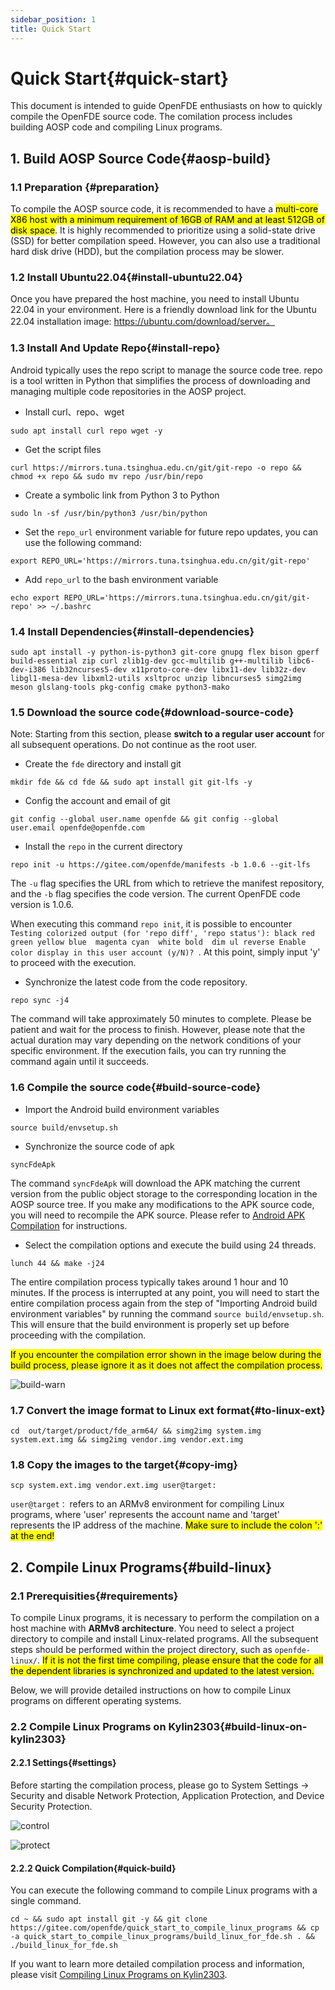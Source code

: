 ```yaml
---
sidebar_position: 1
title: Quick Start
---
```


# Quick Start{#quick-start}

This document is intended to guide OpenFDE enthusiasts on how to quickly compile the OpenFDE source code. The comilation process includes building AOSP code and compiling Linux programs.

## 1. Build AOSP Source Code{#aosp-build}

### 1.1 Preparation {#preparation}

To compile the AOSP source code, it is recommended to have a <mark>multi-core X86 host with a minimum requirement of 16GB of RAM and at least 512GB of disk space</mark>. It is highly recommended to prioritize using a solid-state drive (SSD) for better compilation speed. However, you can also use a traditional hard disk drive (HDD), but the compilation process may be slower.

### 1.2 Install Ubuntu22.04{#install-ubuntu22.04}

Once you have prepared the host machine, you need to install Ubuntu 22.04 in your environment. Here is a friendly download link for the Ubuntu 22.04 installation image: https://ubuntu.com/download/server。

### 1.3 Install And Update Repo{#install-repo}

Android typically uses the repo script to manage the source code tree. repo is a tool written in Python that simplifies the process of downloading and managing multiple code repositories in the AOSP project. 

- Install curl、repo、wget
  
```
sudo apt install curl repo wget -y
```

- Get the script files

```
curl https://mirrors.tuna.tsinghua.edu.cn/git/git-repo -o repo && chmod +x repo && sudo mv repo /usr/bin/repo
```

- Create a symbolic link from Python 3 to Python

```
sudo ln -sf /usr/bin/python3 /usr/bin/python
```

- Set the `repo_url` environment variable for future repo updates, you can use the following command:

```
export REPO_URL='https://mirrors.tuna.tsinghua.edu.cn/git/git-repo'
```

- Add `repo_url` to the bash environment variable
  
```
echo export REPO_URL='https://mirrors.tuna.tsinghua.edu.cn/git/git-repo' >> ~/.bashrc
```

### 1.4 Install Dependencies{#install-dependencies}

```
sudo apt install -y python-is-python3 git-core gnupg flex bison gperf build-essential zip curl zlib1g-dev gcc-multilib g++-multilib libc6-dev-i386 lib32ncurses5-dev x11proto-core-dev libx11-dev lib32z-dev libgl1-mesa-dev libxml2-utils xsltproc unzip libncurses5 simg2img meson glslang-tools pkg-config cmake python3-mako
```

### 1.5 Download the source code{#download-source-code}

Note: Starting from this section, please **switch to a regular user account** for all subsequent operations. Do not continue as the root user.

- Create the `fde` directory and install git

```
mkdir fde && cd fde && sudo apt install git git-lfs -y
```

- Config the account and email of git

```
git config --global user.name openfde && git config --global user.email openfde@openfde.com
```

- Install the `repo` in the current directory
  
```
repo init -u https://gitee.com/openfde/manifests -b 1.0.6 --git-lfs
```

The `-u` flag specifies the URL from which to retrieve the manifest repository, and the `-b` flag specifies the code version. The current OpenFDE code version is 1.0.6.

When executing this command `repo init`, it is possible to encounter ```Testing colorized output (for 'repo diff', 'repo status'): black red green yellow blue  magenta cyan  white bold  dim ul reverse Enable color display in this user account (y/N)? ```. At this point, simply input 'y' to proceed with the execution.

  
- Synchronize the latest code from the code repository.
  
```
repo sync -j4 
```

The command will take approximately 50 minutes to complete. Please be patient and wait for the process to finish. However, please note that the actual duration may vary depending on the network conditions of your specific environment. If the execution fails, you can try running the command again until it succeeds.

### 1.6 Compile the source code{#build-source-code}

- Import the Android build environment variables
  
```
source build/envsetup.sh
```

- Synchronize the source code of apk

```
syncFdeApk
```

The command `syncFdeApk` will download the APK matching the current version from the public object storage to the corresponding location in the AOSP source tree. If you make any modifications to the APK source code, you will need to recompile the APK source. Please refer to [Android APK Compilation](./build-android-apk) for instructions.

- Select the compilation options and execute the build using 24 threads.
  
```
lunch 44 && make -j24
```

The entire compilation process typically takes around 1 hour and 10 minutes. If the process is interrupted at any point, you will need to start the entire compilation process again from the step of "Importing Android build environment variables" by running the command `source build/envsetup.sh`. This will ensure that the build environment is properly set up before proceeding with the compilation.

<mark>If you encounter the compilation error shown in the image below during the build process, please ignore it as it does not affect the compilation process.</mark>

![build-warn](./img/build-warn.png)

### 1.7 Convert the image format to Linux ext format{#to-linux-ext}

```
cd  out/target/product/fde_arm64/ && simg2img system.img system.ext.img && simg2img vendor.img vendor.ext.img
```

### 1.8 Copy the images to the target{#copy-img}

```
scp system.ext.img vendor.ext.img user@target:
```

`user@target：` refers to an ARMv8 environment for compiling Linux programs, where 'user' represents the account name and 'target' represents the IP address of the machine. <mark>Make sure to include the colon ':' at the end!</mark>

## 2. Compile Linux Programs{#build-linux}

### 2.1 Prerequisities{#requirements}

To compile Linux programs, it is necessary to perform the compilation on a host machine with **ARMv8 architecture**. You need to select a project directory to compile and install Linux-related programs. All the subsequent steps should be performed within the project directory, such as `openfde-linux/`. <mark>If it is not the first time compiling, please ensure that the code for all the dependent libraries is synchronized and updated to the latest version.</mark>

Below, we will provide detailed instructions on how to compile Linux programs on different operating systems.

### 2.2 Compile Linux Programs on Kylin2303{#build-linux-on-kylin2303}

#### 2.2.1 Settings{#settings}

Before starting the compilation process, please go to System Settings -> Security and disable Network Protection, Application Protection, and Device Security Protection.

![control](./img/control.png)

![protect](./img/protect.png)

#### 2.2.2 Quick Compilation{#quick-build}

You can execute the following command to compile Linux programs with a single command.

```
cd ~ && sudo apt install git -y && git clone https://gitee.com/openfde/quick_start_to_compile_linux_programs && cp -a quick_start_to_compile_linux_programs/build_linux_for_fde.sh . && ./build_linux_for_fde.sh
```

If you want to learn more detailed compilation process and information, please visit [Compiling Linux Programs on Kylin2303](./build-linux/build-linux-on-kylin2303).
